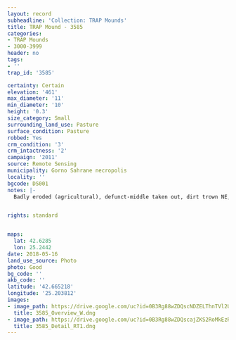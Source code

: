 ```yaml
---
layout: record
subheadline: 'Collection: TRAP Mounds'
title: TRAP Mound - 3585
categories:
- TRAP Mounds
- 3000-3999
header: no
tags:
- ''
trap_id: '3585'

certainty: Certain
elevation: '461'
max_diameter: '11'
min_diameter: '10'
height: '0.3'
size_category: Small
surrounding_land_use: Pasture
surface_condition: Pasture
robbed: Yes
crm_condition: '3'
crm_intactness: '2'
campaign: '2011'
source: Remote Sensing
municipality: Gorno Sahrane necropolis
locality: ''
bgcode: DS001
notes: |-
  Badly eroded (agricultural), defunct-middle taken out, dirt trown NE, robbers' trench shallow, stony surface, group of very large stones.


rights: standard


maps:
  lat: 42.6285
  lon: 25.2442
date: 2018-05-16
land_use_source: Photo
photo: Good
bg_code: ''
akb_code: ''
latitude: '42.665218'
longitude: '25.203812'
images:
- image_path: https://drive.google.com/uc?id=0B3Rg88wZDQscNDZELThnTVl2UFk
  title: 3585_Overview_W.dng
- image_path: https://drive.google.com/uc?id=0B3Rg88wZDQscajZKS2RoMkEzRjA
  title: 3585_Detail_RT1.dng
---
```

